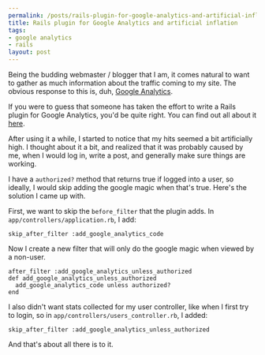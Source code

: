 ```yaml
--- 
permalink: /posts/rails-plugin-for-google-analytics-and-artificial-inflation
title: Rails plugin for Google Analytics and artificial inflation
tags: 
- google analytics
- rails
layout: post
---
```

Being the budding webmaster / blogger that I am, it comes natural to want to gather as much information about the traffic coming to my site. The obvious response to this is, duh, [Google Analytics](http://google.com/analytics).

If you were to guess that someone has taken the effort to write a Rails plugin for Google Analytics, you'd be quite right. You can find out all about it [here](http://www.rubaidh.com/projects/google-analytics-plugin/).

After using it a while, I started to notice that my hits seemed a bit artificially high. I thought about it a bit, and realized that it was probably caused by me, when I would log in, write a post, and generally make sure things are working.

I have a `authorized?` method that returns true if logged into a user, so ideally, I would skip adding the google magic when that's true. Here's the solution I came up with.

First, we want to skip the `before_filter` that the plugin adds. In `app/controllers/application.rb`, I add:

    skip_after_filter :add_google_analytics_code

Now I create a new filter that will only do the google magic when viewed by a non-user.

    after_filter :add_google_analytics_unless_authorized
    def add_google_analytics_unless_authorized
      add_google_analytics_code unless authorized?
    end

I also didn't want stats collected for my user controller, like when I first try to login, so in `app/controllers/users_controller.rb`, I added:

    skip_after_filter :add_google_analytics_unless_authorized

And that's about all there is to it.